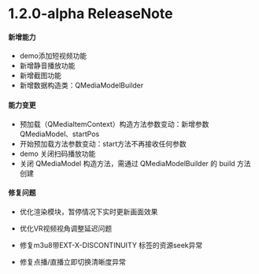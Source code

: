 # 1.2.0-alpha ReleaseNote
#### 新增能力

- demo添加短视频功能
- 新增静音播放功能
- 新增截图功能
- 新增数据构造类：QMediaModelBuilder

#### 能力变更

- 预加载（QMediaItemContext）构造方法参数变动：新增参数 QMediaModel、startPos
- 开始预加载方法参数变动：start方法不再接收任何参数
- demo 关闭扫码播放功能
- 关闭 QMediaModel 构造方法，需通过 QMediaModelBuilder 的 build 方法创建

#### 修复问题

- 优化渲染模块，暂停情况下实时更新画面效果

- 优化VR视频视角调整延迟问题

- 修复m3u8带EXT-X-DISCONTINUITY 标签的资源seek异常

- 修复点播/直播立即切换清晰度异常

  
